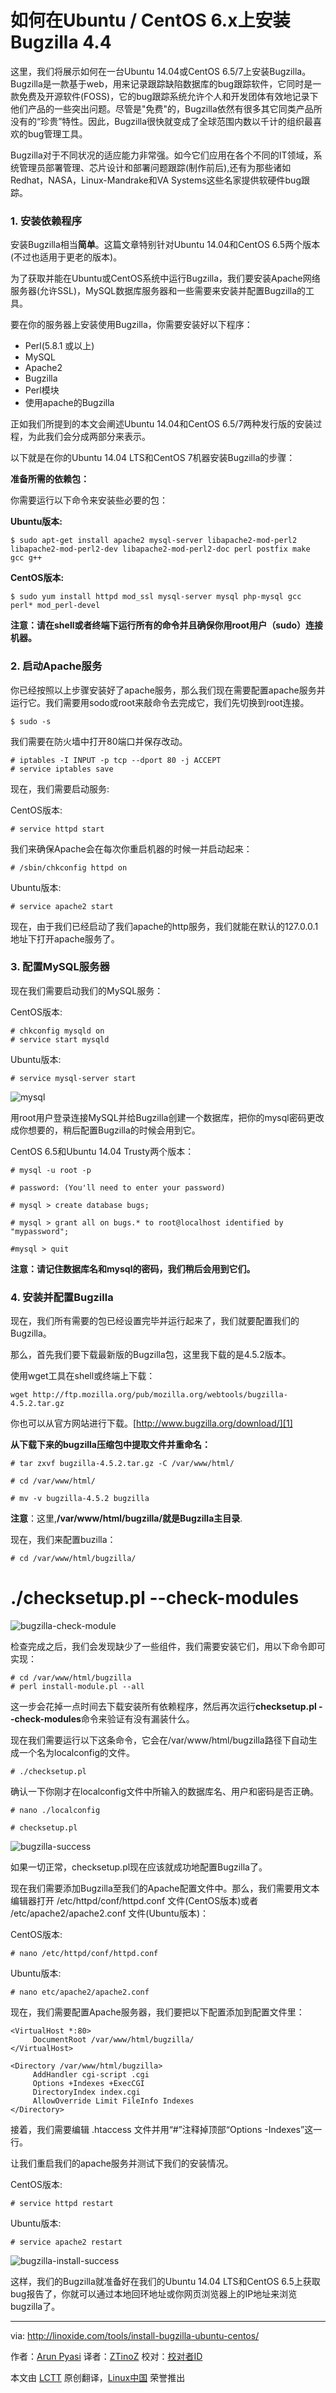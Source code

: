 如何在Ubuntu / CentOS 6.x上安装Bugzilla 4.4
================================================================================
这里，我们将展示如何在一台Ubuntu 14.04或CentOS 6.5/7上安装Bugzilla。Bugzilla是一款基于web，用来记录跟踪缺陷数据库的bug跟踪软件，它同时是一款免费及开源软件(FOSS)，它的bug跟踪系统允许个人和开发团体有效地记录下他们产品的一些突出问题。尽管是"免费"的，Bugzilla依然有很多其它同类产品所没有的“珍贵”特性。因此，Bugzilla很快就变成了全球范围内数以千计的组织最喜欢的bug管理工具。

Bugzilla对于不同状况的适应能力非常强。如今它们应用在各个不同的IT领域，系统管理员部署管理、芯片设计和部署问题跟踪(制作前后),还有为那些诸如Redhat，NASA，Linux-Mandrake和VA Systems这些名家提供软硬件bug跟踪。

### 1. 安装依赖程序 ###

安装Bugzilla相当**简单**。这篇文章特别针对Ubuntu 14.04和CentOS 6.5两个版本(不过也适用于更老的版本)。

为了获取并能在Ubuntu或CentOS系统中运行Bugzilla，我们要安装Apache网络服务器(允许SSL)，MySQL数据库服务器和一些需要来安装并配置Bugzilla的工具。

要在你的服务器上安装使用Bugzilla，你需要安装好以下程序：

- Perl(5.8.1 或以上)
- MySQL
- Apache2
- Bugzilla
- Perl模块
- 使用apache的Bugzilla

正如我们所提到的本文会阐述Ubuntu 14.04和CentOS 6.5/7两种发行版的安装过程，为此我们会分成两部分来表示。

以下就是在你的Ubuntu 14.04 LTS和CentOS 7机器安装Bugzilla的步骤：

**准备所需的依赖包：**

你需要运行以下命令来安装些必要的包：

**Ubuntu版本:**

    $ sudo apt-get install apache2 mysql-server libapache2-mod-perl2
    libapache2-mod-perl2-dev libapache2-mod-perl2-doc perl postfix make gcc g++

**CentOS版本:**

    $ sudo yum install httpd mod_ssl mysql-server mysql php-mysql gcc perl* mod_perl-devel

**注意：请在shell或者终端下运行所有的命令并且确保你用root用户（sudo）连接机器。**
 
### 2. 启动Apache服务 ###

你已经按照以上步骤安装好了apache服务，那么我们现在需要配置apache服务并运行它。我们需要用sodo或root来敲命令去完成它，我们先切换到root连接。

    $ sudo -s

我们需要在防火墙中打开80端口并保存改动。

    # iptables -I INPUT -p tcp --dport 80 -j ACCEPT
    # service iptables save

现在，我们需要启动服务:

CentOS版本:

    # service httpd start

我们来确保Apache会在每次你重启机器的时候一并启动起来：

    # /sbin/chkconfig httpd on

Ubuntu版本:

    # service apache2 start

现在，由于我们已经启动了我们apache的http服务，我们就能在默认的127.0.0.1地址下打开apache服务了。

### 3. 配置MySQL服务器 ###

现在我们需要启动我们的MySQL服务：

CentOS版本:

    # chkconfig mysqld on
    # service start mysqld

Ubuntu版本:

    # service mysql-server start

![mysql](http://blog.linoxide.com/wp-content/uploads/2014/12/mysql.png)

用root用户登录连接MySQL并给Bugzilla创建一个数据库，把你的mysql密码更改成你想要的，稍后配置Bugzilla的时候会用到它。

CentOS 6.5和Ubuntu 14.04 Trusty两个版本：

    # mysql -u root -p

    # password: (You'll need to enter your password)

    # mysql > create database bugs;

    # mysql > grant all on bugs.* to root@localhost identified by "mypassword";

    #mysql > quit

**注意：请记住数据库名和mysql的密码，我们稍后会用到它们。**

### 4. 安装并配置Bugzilla ###

现在，我们所有需要的包已经设置完毕并运行起来了，我们就要配置我们的Bugzilla。

那么，首先我们要下载最新版的Bugzilla包，这里我下载的是4.5.2版本。

使用wget工具在shell或终端上下载：

    wget http://ftp.mozilla.org/pub/mozilla.org/webtools/bugzilla-4.5.2.tar.gz

你也可以从官方网站进行下载。[http://www.bugzilla.org/download/][1]

**从下载下来的bugzilla压缩包中提取文件并重命名：**

    # tar zxvf bugzilla-4.5.2.tar.gz -C /var/www/html/

    # cd /var/www/html/

    # mv -v bugzilla-4.5.2 bugzilla

 

**注意**：这里,**/var/www/html/bugzilla/**就是**Bugzilla主目录**.

现在，我们来配置buzilla：

    # cd /var/www/html/bugzilla/

# ./checksetup.pl --check-modules

![bugzilla-check-module](http://blog.linoxide.com/wp-content/uploads/2014/12/bugzilla2-300x198.png)

检查完成之后，我们会发现缺少了一些组件，我们需要安装它们，用以下命令即可实现：

    # cd /var/www/html/bugzilla
    # perl install-module.pl --all

这一步会花掉一点时间去下载安装所有依赖程序，然后再次运行**checksetup.pl --check-modules**命令来验证有没有漏装什么。

现在我们需要运行以下这条命令，它会在/var/www/html/bugzilla路径下自动生成一个名为localconfig的文件。

    # ./checksetup.pl

确认一下你刚才在localconfig文件中所输入的数据库名、用户和密码是否正确。

    # nano ./localconfig

    # checksetup.pl

![bugzilla-success](http://blog.linoxide.com/wp-content/uploads/2014/12/bugzilla-success.png)

如果一切正常，checksetup.pl现在应该就成功地配置Bugzilla了。

现在我们需要添加Bugzilla至我们的Apache配置文件中。那么，我们需要用文本编辑器打开 /etc/httpd/conf/httpd.conf 文件(CentOS版本)或者 /etc/apache2/apache2.conf 文件(Ubuntu版本)：

CentOS版本:

    # nano /etc/httpd/conf/httpd.conf

Ubuntu版本:

    # nano etc/apache2/apache2.conf

现在，我们需要配置Apache服务器，我们要把以下配置添加到配置文件里：

    <VirtualHost *:80>
         DocumentRoot /var/www/html/bugzilla/
    </VirtualHost>

    <Directory /var/www/html/bugzilla>
         AddHandler cgi-script .cgi
         Options +Indexes +ExecCGI
         DirectoryIndex index.cgi
         AllowOverride Limit FileInfo Indexes
    </Directory>

接着，我们需要编辑 .htaccess 文件并用“#”注释掉顶部“Options -Indexes”这一行。 

让我们重启我们的apache服务并测试下我们的安装情况。

CentOS版本:

    # service httpd restart

Ubuntu版本:

    # service apache2 restart

![bugzilla-install-success](http://blog.linoxide.com/wp-content/uploads/2014/12/bugzilla_apache.png)

这样，我们的Bugzilla就准备好在我们的Ubuntu 14.04 LTS和CentOS 6.5上获取bug报告了，你就可以通过本地回环地址或你网页浏览器上的IP地址来浏览bugzilla了。

--------------------------------------------------------------------------------

via: http://linoxide.com/tools/install-bugzilla-ubuntu-centos/

作者：[Arun Pyasi][a]
译者：[ZTinoZ](https://github.com/ZTinoZ)
校对：[校对者ID](https://github.com/校对者ID)

本文由 [LCTT](https://github.com/LCTT/TranslateProject) 原创翻译，[Linux中国](http://linux.cn/) 荣誉推出

[a]:http://linoxide.com/author/arunp/
[1]:http://www.bugzilla.org/download/
